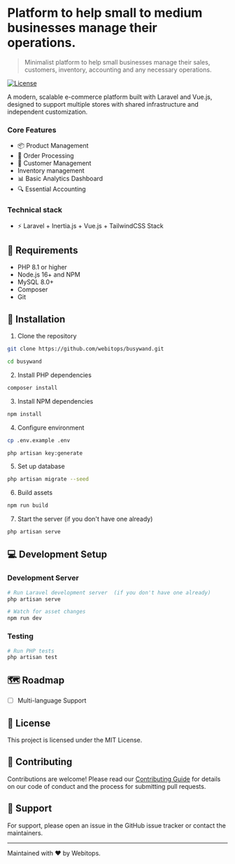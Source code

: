 # Platform to help small to medium businesses manage their operations.

> Minimalist platform to help small businesses manage their sales, customers, inventory, accounting and any necessary operations.

[![License](https://img.shields.io/badge/License-MIT-blue.svg)](LICENSE)

A modern, scalable e-commerce platform built with Laravel and Vue.js, designed to support multiple stores with shared infrastructure and independent
customization.

### Core Features

- 📦 Product Management
- 🛒 Order Processing
- 👥 Customer Management
- Inventory management
- 📊 Basic Analytics Dashboard
- 🔍 Essential Accounting

### Technical stack

- ⚡ Laravel + Inertia.js + Vue.js + TailwindCSS Stack

## 🔧 Requirements

- PHP 8.1 or higher
- Node.js 16+ and NPM
- MySQL 8.0+
- Composer
- Git

## 🚀 Installation

1. Clone the repository

```bash
git clone https://github.com/webitops/busywand.git
```

```bash
cd busywand
```

2. Install PHP dependencies

```bash
composer install
```

3. Install NPM dependencies

```bash
npm install
```

4. Configure environment

```bash
cp .env.example .env
```

```bash
php artisan key:generate
```

5. Set up database

```bash
php artisan migrate --seed
```

6. Build assets

```bash
npm run build
```

7. Start the server (if you don't have one already)

```bash
php artisan serve
```

## 💻 Development Setup

### Development Server

```bash
# Run Laravel development server  (if you don't have one already)
php artisan serve
```

```bash
# Watch for asset changes
npm run dev
```

### Testing

```bash
# Run PHP tests
php artisan test
```

## 🗺️ Roadmap

- [ ] Multi-language Support

## 📄 License

This project is licensed under the MIT License.

## 🤝 Contributing

Contributions are welcome! Please read our [Contributing Guide](CONTRIBUTING.md) for details on our code of conduct and the process for submitting pull
requests.

## 📧 Support

For support, please open an issue in the GitHub issue tracker or contact the maintainers.

---

Maintained with ❤️ by Webitops.

